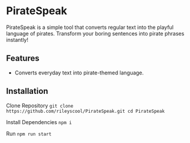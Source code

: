 # PirateSpeak

PirateSpeak is a simple tool that converts regular text into the playful language of pirates. Transform your boring sentences into pirate phrases instantly!

## Features

- Converts everyday text into pirate-themed language.


## Installation

Clone Repository
`git clone https://github.com/rileyscool/PirateSpeak.git
cd PirateSpeak`

Install Dependencies 
`npm i`

Run 
`npm run start`
